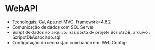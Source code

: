 # WebAPI

- Tecnologais: C#, Aps.net MVC, Framework=4.6.2
- Comunicação de dados com SQL Server
- Script de dados no arquivo:  nas pasta do projeto ScriptsDB, arquivo : ScripotDbAssociado.sql
- Configuração do ceonx~]ao com banco em: Web.Config : 
  <connectionStrings>
    <add name="PVProautoEntities"       connectionString="metadata=res://*/Models.ModeloAssociados.csdl|res://*/Models.ModeloAssociados.ssdl|res://*/Models.ModeloAssociados.msl;provider=System.Data.SqlClient;provider connection string=&quot;data source=localhost\sql2019;initial catalog=PVProauto;persist security info=True;user id=sa;password=123456;multipleactiveresultsets=True;application name=EntityFramework&quot;" providerName="System.Data.EntityClient" />
  </connectionStrings>
